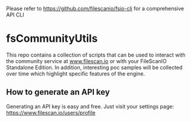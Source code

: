 Please refer to https://github.com/filescanio/fsio-cli for a comprehensive API CLI

# fsCommunityUtils

This repo contains a collection of scripts that can be used to interact with the community service at www.filescan.io or with your FileScanIO Standalone Edition. In addition, 
interesting poc samples will be collected over time which highlight specific features of the engine.

## How to generate an API key

Generating an API key is easy and free. Just visit your settings page: https://www.filescan.io/users/profile
